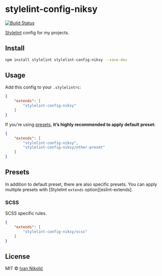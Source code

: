 # stylelint-config-niksy

[![Build Status][ci-img]][ci]

[Stylelint][stylelint] config for my projects.

## Install

```sh
npm install stylelint stylelint-config-niksy --save-dev
```

## Usage

Add this config to your `.stylelintrc`:

```json
{
	"extends": [
		"stylelint-config-niksy"
	]
}
```

If you’re using [presets](#presets), **it’s highly recommended to apply default preset:**

```json
{
	"extends": [
		"stylelint-config-niksy",
		"stylelint-config-niksy/other-preset"
	]
}
```

## Presets

In addition to default preset, there are also specific presets. You can apply
multiple presets with [Stylelint `extends` option][eslint-extends].

### SCSS

SCSS specific rules.

```json
{
	"extends": [
		"stylelint-config-niksy/scss"
	]
}
```

## License

MIT © [Ivan Nikolić](http://ivannikolic.com)

[ci]: https://travis-ci.org/niksy/stylelint-config-niksy
[ci-img]: https://travis-ci.org/niksy/stylelint-config-niksy.svg?branch=master
[stylelint]: http://stylelint.io/
[stylelint-extends]: https://stylelint.io/user-guide/configuration/#extends
